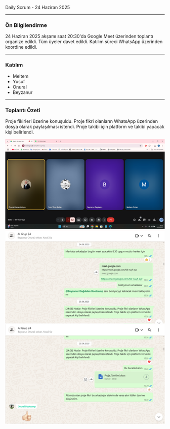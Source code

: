 Daily Scrum - 24 Haziran 2025

---

### Ön Bilgilendirme
24 Haziran 2025 akşamı saat 20:30'da Google Meet üzerinden toplantı organize edildi. Tüm üyeler davet edildi. Katılım süreci WhatsApp üzerinden koordine edildi.

---

### Katılım
- Meltem 
- Yusuf 
- Onural 
- Beyzanur 
---

### Toplantı Özeti
Proje fikirleri üzerine konuşuldu. Proje fikri olanların WhatsApp üzerinden dosya olarak paylaşılması istendi. Proje takibi için platform ve takibi yapacak kişi belirlendi.



![Görsel 6](https://github.com/meltem12344/Bootcamp2025/blob/main/bootcampFiles/sprintOne/dailyScrum/screenshots/6.png?raw=true)
![Görsel 7](https://github.com/meltem12344/Bootcamp2025/blob/main/bootcampFiles/sprintOne/dailyScrum/screenshots/7.png?raw=true)
![Görsel 8](https://github.com/meltem12344/Bootcamp2025/blob/main/bootcampFiles/sprintOne/dailyScrum/screenshots/8.png?raw=true)
